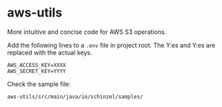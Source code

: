 # aws-utils
More intuitive and concise code for AWS S3 operations.

Add the following lines to a `.env` file in project root. 
The Y:es and Y:es are replaced with the actual keys.

```
AWS_ACCESS_KEY=XXXX
AWS_SECRET_KEY=YYYY
```

Check the sample file:

`aws-utils/src/main/java/io/schinzel/samples/`
